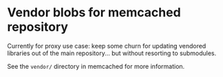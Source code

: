 # Vendor blobs for memcached repository

Currently for proxy use case: keep some churn for updating vendored libraries
out of the main repository... but without resorting to submodules.

See the `vendor/` directory in memcached for more information.
